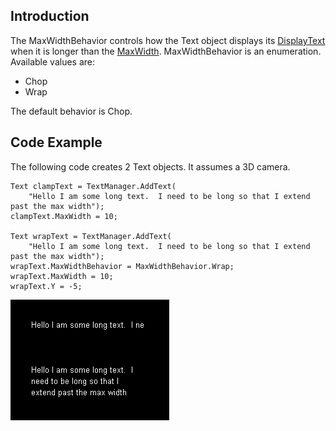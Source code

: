 ## Introduction

The MaxWidthBehavior controls how the Text object displays its [DisplayText](/frb/docs/index.php?title=FlatRedBall.Graphics.Text.DisplayText "FlatRedBall.Graphics.Text.DisplayText") when it is longer than the [MaxWidth](/frb/docs/index.php?title=FlatRedBall.Graphics.Text.MaxWidth "FlatRedBall.Graphics.Text.MaxWidth"). MaxWidthBehavior is an enumeration. Available values are:

-   Chop
-   Wrap

The default behavior is Chop.

## Code Example

The following code creates 2 Text objects. It assumes a 3D camera.

    Text clampText = TextManager.AddText(
        "Hello I am some long text.  I need to be long so that I extend past the max width");
    clampText.MaxWidth = 10;

    Text wrapText = TextManager.AddText(
        "Hello I am some long text.  I need to be long so that I extend past the max width");
    wrapText.MaxWidthBehavior = MaxWidthBehavior.Wrap;
    wrapText.MaxWidth = 10;
    wrapText.Y = -5;

![TextMaxWidthBehavior.PNG](/media/migrated_media-TextMaxWidthBehavior.PNG)
